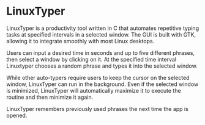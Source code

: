 # LinuxTyper

LinuxTyper is a productivity tool written in C that automates repetitive typing tasks at specified intervals in a selected window. The GUI is built with GTK, allowing it to integrate smoothly with most Linux desktops.

Users can input a desired time in seconds and up to five different phrases, then select a window by clicking on it. At the specified time interval Linuxtyper chooses a random phrase and types it into the selected window.
        
While other auto-typers require users to keep the cursor on the selected window, LinuxTyper can run in the background. Even if the selected window is minimized, LinuxTyper will automatically maximize it to execute the routine and then minimize it again.

LinuxTyper remembers previously used phrases the next time the app is opened. 
